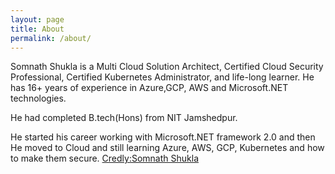 ```yaml
---
layout: page
title: About
permalink: /about/
---
```

Somnath Shukla is a Multi Cloud Solution Architect, Certified Cloud Security Professional, Certified Kubernetes Administrator, and life-long learner. He has 16+ years of experience in  Azure,GCP, AWS and Microsoft.NET technologies.

He had completed B.tech(Hons) from NIT Jamshedpur.

He started his career working with Microsoft.NET framework 2.0 and then He moved to Cloud and still learning Azure, AWS, GCP, Kubernetes and how to make them secure.
[Credly:Somnath Shukla](https://www.credly.com/users/somnath-shukla/badges)
